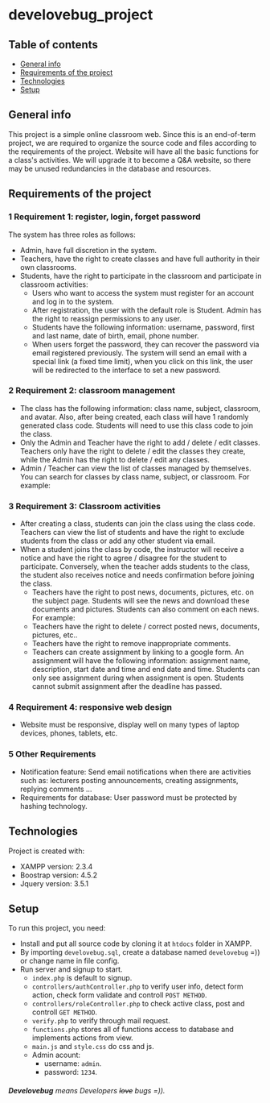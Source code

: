 # develovebug_project
## Table of contents
* [General info](#general-info)
* [Requirements of the project](#requirements-of-the-project)
* [Technologies](#technologies)
* [Setup](#setup)

## General info
This project is a simple online classroom web. Since this is an end-of-term project, we are required to organize the source code and files according to the requirements of the project. 
Website will have all the basic functions for a class's activities. We will upgrade it to become a Q&A website, so there may be unused redundancies in the database and resources.
	
## Requirements of the project
### 1 Requirement 1: register, login, forget password
The system has three roles as follows:
* Admin, have full discretion in the system.
* Teachers, have the right to create classes and have full authority in their own classrooms.
* Students, have the right to participate in the classroom and participate in classroom activities:
  - Users who want to access the system must register for an account and log in to the system. 
  - After registration, the user with the default role is Student. Admin has the right to reassign permissions to any user.
  - Students have the following information: username, password, first and last name, date of birth, email, phone number.
  - When users forget the password, they can recover the password via email registered previously. The system will send an email with a special link (a fixed time limit), when you click on this link, the user will be redirected to the interface to set a new password.
### 2 Requirement 2: classroom management
* The class has the following information: class name, subject, classroom, and avatar. Also, after being created, each class will have 1 randomly generated class code. Students will need to use this class code to join the class.
* Only the Admin and Teacher have the right to add / delete / edit classes. Teachers only have the right to delete / edit the classes they create, while the Admin has the right to delete / edit any classes.
* Admin / Teacher can view the list of classes managed by themselves. You can search for classes by class name, subject, or classroom. For example:
### 3 Requirement 3: Classroom activities
* After creating a class, students can join the class using the class code. Teachers can view the list of students and have the right to exclude students from the class or add any other student via email.
* When a student joins the class by code, the instructor will receive a notice and have the right to agree / disagree for the student to participate. Conversely, when the teacher adds students to the class, the student also receives notice and needs confirmation before joining the class.
  - Teachers have the right to post news, documents, pictures, etc. on the subject page. Students will see the news and download these documents and pictures. Students can also comment on each news. For example:
  - Teachers have the right to delete / correct posted news, documents, pictures, etc..
  - Teachers have the right to remove inappropriate comments.
  - Teachers can create assignment by linking to a google form. An assignment will have the following information: assignment name, description, start date and time and end date and time. Students can only see assignment during when assignment is open. Students cannot submit assignment after the deadline has passed.
### 4 Requirement 4: responsive web design
* Website must be responsive, display well on many types of laptop devices, phones, tablets, etc.
### 5 Other Requirements
* Notification feature: Send email notifications when there are activities such as: lecturers posting announcements, creating assignments, replying comments ...
* Requirements for database: User password must be protected by hashing technology.

## Technologies
Project is created with:
* XAMPP version: 2.3.4
* Boostrap version: 4.5.2
* Jquery version: 3.5.1
	
## Setup
To run this project, you need:
- Install and put all source code by cloning it at ```htdocs``` folder in XAMPP.
- By importing ```develovebug.sql```, create a database named ```develovebug``` =)) or change name in file config.
- Run server and signup to start.
  - ```index.php``` is default to signup.
  - ```controllers/authController.php``` to verify user info, detect form action, check form validate and controll ```POST METHOD```.
  - ```controllers/roleController.php``` to check active class, post and controll ```GET METHOD```.
  - ```verify.php``` to verify through mail request.
  - ```functions.php``` stores all of functions access to database and implements actions from view.
  - ```main.js``` and ```style.css``` do css and js.
  - Admin acount:
    - username: ```admin```.
    - password: ```1234```.
 ###### ***Develovebug*** means *Developers ~~love~~ bugs* =)).
